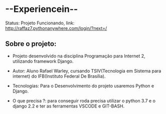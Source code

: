 
<h1>--Experiencein--</h1>

Status: Projeto Funcionando, link: http://raffaz7.pythonanywhere.com/login/?next=/

## Sobre o projeto: 
- Projeto desenvolvido na disciplina Programação para Internet 2, utilizando framework Django.

+ Autor: Aluno Rafael Warley, cursando TSIV(Tecnologia em Sistema para internet) do IFB(Instituto Federal De Brasília).

- Tecnologias: Para o Desenvolvimento do projeto usaremos Python e Django.

- O que precisa ?: para conseguir roda precisa utilizar o python 3.7 e o django 2.2 e ter as ferramentas VSCODE e GIT-BASH.
